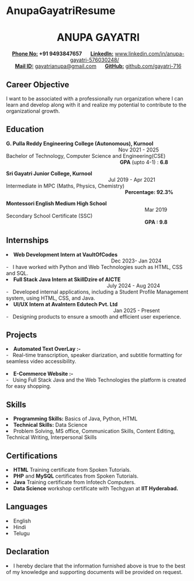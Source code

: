 
# AnupaGayatriResume
<p>
  <h1 align ="center"> ANUPA GAYATRI </h1>
</p>
<p align="center">
  <b><u>Phone No:</u> +91 9493847657</b> &nbsp;&nbsp;&nbsp;&nbsp;
<b><u>LinkedIn:</u></b> <a href="https://www.linkedin.com/in/anupa-gayatri-576030248/">www.linkedin.com/in/anupa-gayatri-576030248/</a> &nbsp;&nbsp;&nbsp;&nbsp;<br>
<b><u>Mail ID:</u></b> <a href="mailto:gayatrianupa@gmail.com">gayatrianupa@gmail.com</a> &nbsp;&nbsp;&nbsp;&nbsp; 
<b><u>GitHub:</u></b> <a href="https://github.com/gayatri-716">github.com/gayatri-716</a>
</p>
<p>
  <h2>Career Objective</h2>
  <p> I want to be associated with a professionally run organization where I can learn and develop along with it and
 realize my potential to contribute to the organizational growth.</p>
</p>
<p>
  <h2>Education</h2>
  <p><b>G. Pulla Reddy Engineering College (Autonomous), Kurnool</b> &emsp;&emsp;&emsp; &emsp;&emsp;&emsp; &emsp;&emsp;&emsp; &emsp;&emsp;&emsp; &emsp;&emsp;&emsp; &emsp;&emsp;&emsp; &emsp;&emsp;&emsp; &emsp;&emsp;&emsp; &emsp;&emsp; Nov 2021 -  2025<br> Bachelor of Technology, Computer Science and Engineering(CSE) &emsp;&emsp;&emsp; &emsp;&emsp;&emsp; &emsp;&emsp;&emsp; &emsp;&emsp;&emsp; &emsp;&emsp;&emsp; &emsp;&emsp;&emsp; &emsp;&emsp;&nbsp; &emsp;&emsp;&emsp;  <b>GPA</b>  (upto 4-1) : <b>6.8</b>
</p>
  <p><b> Sri Gayatri Junior College, Kurnool </b> &emsp;&emsp; &emsp;&emsp;&emsp; &emsp;&emsp;&emsp; &emsp;&emsp;&emsp; &emsp;&emsp;&emsp; &emsp;&emsp;&emsp; &emsp;&emsp;&emsp; &emsp;&emsp;&emsp; &emsp;&emsp; &emsp;&emsp; &emsp;&emsp; &emsp;&emsp;&emsp;&emsp; &emsp;&emsp; Jul 2019 - Apr 2021<br>  Intermediate in MPC (Maths, Physics, Chemistry)  &emsp;&emsp;&emsp; &emsp;&emsp; &emsp; &emsp;&emsp;&emsp; &emsp;&emsp;&emsp; &emsp;&emsp;&emsp; &emsp; &emsp; &emsp;&emsp;&emsp; &emsp;&emsp;&emsp; &emsp;&emsp;&emsp;&emsp; &emsp;&emsp;&emsp; <b> Percentage: 92.3% </b>
</p>
<p><b> Montessori English Medium High School </b>  &emsp;&emsp;&emsp; &emsp;&emsp;&emsp; &emsp;&emsp;&emsp; &emsp;&emsp;&emsp; &emsp;&emsp;&emsp; &emsp;&emsp;&emsp; &emsp;&emsp;&emsp; &emsp; &emsp;&emsp; &emsp;&emsp; &emsp;&emsp;&emsp; &emsp; &emsp;&emsp; &emsp; &emsp;&emsp;&emsp; Mar 2019<br>  Secondary School Certificate (SSC) &emsp;&emsp;&emsp; &emsp;&emsp;&emsp; &emsp;&emsp;&emsp; &emsp;&emsp;&emsp; &emsp;&emsp;&emsp; &emsp;&emsp;&emsp; &emsp;&emsp;&emsp; &emsp;&emsp;&emsp; &emsp;&emsp; &emsp; &emsp;&emsp; &emsp; &emsp; &emsp; &emsp;&emsp;&emsp;&emsp; &emsp;&emsp;&emsp;  <b>GPA : 9.8</b>
</p>
<p>
  <h2>Internships</h2>
    <li><b> Web Development Intern at VaultOfCodes</b> &emsp; &emsp; &emsp; &emsp; &emsp; &emsp; &emsp; &emsp;&emsp;&emsp;&emsp; &emsp;&emsp;&emsp; &emsp;&emsp;&emsp; &emsp;&emsp;&emsp; &emsp; &emsp; &emsp; &emsp;&emsp;&emsp; &emsp;&emsp;&emsp; &nbsp;Dec 2023- Jan 2024 </li> - &nbsp;&nbsp;I have worked with Python and Web Technologies such as HTML, CSS and SQL.<br>
    <li><b> Full Stack Java Intern at SkillDzire of AICTE</b> &emsp; &emsp; &emsp; &emsp; &emsp; &emsp; &emsp; &emsp;&emsp;&emsp;&emsp; &emsp;&emsp;&emsp; &emsp;&emsp;&emsp; &emsp;&emsp;&emsp; &emsp;&emsp;&emsp; &emsp;&emsp;&emsp; &emsp;&emsp;&emsp;  July 2024 - Aug 2024 </li> - &nbsp;&nbsp;Developed internal applications, including a Student Profile Management system, using HTML, CSS, and Java.<br>
    <li><b> UI/UX Intern at AvaIntern Edutech Pvt. Ltd </b> &emsp; &emsp; &emsp; &emsp; &emsp; &emsp; &emsp; &emsp;&emsp;&emsp;&emsp; &emsp;&emsp;&emsp; &emsp;&emsp;&emsp; &emsp;&emsp;&emsp; &emsp;&emsp;&emsp; &emsp;&emsp;&emsp; &emsp;&emsp; &emsp;&emsp; Jan 2025 - Present  </li> - &nbsp;&nbsp;Designing products to ensure a smooth and efficient user experience.
</p>
<p>
  <h2>Projects</h2>
  <li><b>Automated Text OverLay :-</b></li>- &nbsp;&nbsp;Real-time transcription, speaker diarization, and subtitle formatting for seamless video accessibility.<br> <br>
  <li><b>E-Commerce Website :-</b></li>- &nbsp;&nbsp;Using Full Stack Java and the Web Technologies the platform is created for easy shopping.<br>
</p>
<p>
  <h2>Skills</h2>
  <li><b>Programming Skills:</b>  Basics of Java, Python, HTML</li>
 <li><b>Technical Skills:</b> Data Science</li>
 <li>Problem Solving, MS office, Communication Skills, Content Editing, Technical Writing, Interpersonal Skills</li>
</p>
<p>
  <h2>Certifications</h2>
  <li><b>HTML</b> Training certificate from Spoken Tutorials.</li>
 <li><b>PHP</b> and <b>MySQL</b> certificates from Spoken Tutorials.</li>
 <li><b>Java</b> Training certificate from Infotech Computers.</li>
 <li><b>Data Science</b> workshop certificate with Techgyan at <b>IIT Hyderabad.</b></li>
</p>
<p>
  <h2>Languages</h2>
     <li>English</li>
     <li>Hindi</li>
     <li>Telugu</li>
</p>
<p>
  <h2>Declaration</h2>
  <li> I hereby declare that the information furnished above is true to the best of my knowledge and supporting documents will be provided on request.</li>
</p>
